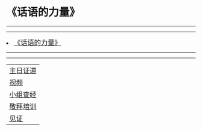 <meta name="viewport" content="width=device-width,initial-scale=1.0,maximum-scale=1.0,minimum-scale=1.0,user-scalable=no">
<title>《S J 通读与讲解》</title>


<style type="text/css">
.mylistdiv{width:300px;height:700px;background:#ccc;}
</style>


<h1>《话语的力量》</h1>

<hr><hr>
	<li><font size="4"><a href="./240303.html">《话语的力量》</a></font></li>

</ul>

<hr><hr>
<table>
	<tr>
		<td><font size="4"><a href="https://nccchurch.github.io/Sermons/">主日证道</a></font></td>
	</tr>
	<tr>
		<td><font size="4"><a href="https://nccchurch.github.io/Bibble-Videos/index.html">视频</a></font></td></p>
	</tr>
	<tr>
		<td><font size="4"><a href="https://nccchurch.github.io/group/index.html">小组查经</a></font></td></p>
	</tr>
	<tr>
		<td><font size="4"><a href="https://nccchurch.github.io/Worship/index.html">敬拜培训</a></font></td></p>
	</tr>
	<tr>
		<td><font size="4"><a href="https://nccchurch.github.io/Testimony/index.html">见证</a></font></td></p>
	</tr>
</table>
</p>

